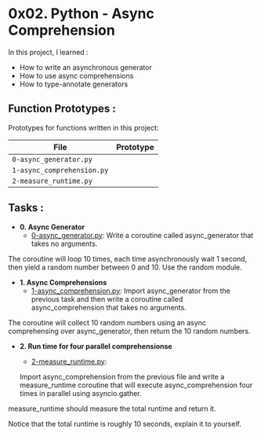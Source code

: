 # 0x02. Python - Async Comprehension
In this project, I learned :

* How to write an asynchronous generator
* How to use async comprehensions
* How to type-annotate generators


## Function Prototypes :

Prototypes for functions written in this project:

| File                    | Prototype                             |
| ----------------------- | ------------------------------------- |
| `0-async_generator.py`        |                        |
| `1-async_comprehension.py`            |                                       |
| `2-measure_runtime.py`        |                        |

## Tasks :

* **0. Async Generator**
  * [0-async_generator.py](./0-async_generator.py): 
  Write a coroutine called async_generator that takes no arguments.

The coroutine will loop 10 times, each time asynchronously wait 1 second, then yield a random number between 0 and 10. Use the random module.


* **1. Async Comprehensions**
  * [1-async_comprehension.py](./1-async_comprehension.py): 
 Import async_generator from the previous task and then write a coroutine called async_comprehension that takes no arguments.

The coroutine will collect 10 random numbers using an async comprehensing over async_generator, then return the 10 random numbers.

* **2. Run time for four parallel comprehensionse**
  * [2-measure_runtime.py](./2-measure_runtime.py
):

  Import async_comprehension from the previous file and write a measure_runtime coroutine that will execute async_comprehension four times in parallel using asyncio.gather.

measure_runtime should measure the total runtime and return it.

Notice that the total runtime is roughly 10 seconds, explain it to yourself.

